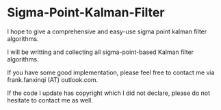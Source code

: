 # Sigma-Point-Kalman-Filter

I hope to give a comprehensive and easy-use sigma point kalman filter algorithms.

I will be writting and collecting all sigma-point-based Kalman filter algorithms.

If you have some good implementation, please feel free to contact me via frank.fanxinqi (AT) outlook.com.

If the code I update has copyright which I did not declare, please do not hesitate to contact me as well.

